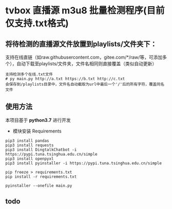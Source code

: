 # tvbox 直播源 m3u8 批量检测程序(目前仅支持.txt格式)

## 将待检测的直播源文件放置到playlists/文件夹下：

支持在线直链（如raw.githubusercontent.com，gitee.com/*/raw/等，可添加多个），自动下载至playlists/文件夹，文件名相同则直接覆盖（类似自动更新）
```
支持检测多个在线.txt文件
# py main.py http://a.txt https://b.txt http://c.txt
会保存到/playlists目录中，文件名自动截取为url中最后一个'/'后的所有字符，覆盖同名文件
```


## 使用方法

本项目基于 **python3.7** 进行开发 

- 模块安装 Requirements
```
pip3 install pandas
pip3 install requests
pip3 install DingtalkChatbot -i https://pypi.tuna.tsinghua.edu.cn/simple
pip3 install openpyxl
pip3 install pyinstaller -i https://pypi.tuna.tsinghua.edu.cn/simple

pip freeze > requirements.txt
pip install -r requirements.txt

pyinstaller --onefile main.py
```

## todo 


